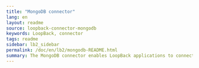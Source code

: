 ```yaml
---
title: "MongoDB connector"
lang: en
layout: readme
source: loopback-connector-mongodb
keywords: LoopBack, connector
tags: readme
sidebar: lb2_sidebar
permalink: /doc/en/lb2/mongodb-README.html
summary: The MongoDB connector enables LoopBack applications to connect to MongoDB data sources.
---
```

